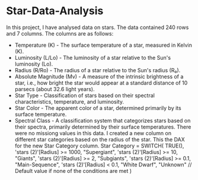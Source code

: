 # Star-Data-Analysis
In this project, I have analysed data on stars. The data contained 240 rows and 7 columns. The columns are as follows:
- Temperature (K) - The surface temperature of a star, measured in Kelvin (K).
- Luminosity (L/Lo) -  The luminosity of a star relative to the Sun's luminosity (Lo).
- Radius (R/Ro) - The radius of a star relative to the Sun's radius (R₀).
- Absolute Magnitude (Mv) - A measure of the intrinsic brightness of a star, i.e., how bright the star would appear at a standard distance of 10 parsecs (about 32.6 light years).
- Star Type - Classification of stars based on their spectral characteristics, temperature, and luminosity.
- Star Color - The apparent color of a star, determined primarily by its surface temperature.
- Spectral Class - A classification system that categorizes stars based on their spectra, primarily determined by their surface temperatures.
There were no missiong values in this data. I created a new column on different star categories based on the radius of the star.
This the DAX for the new Star Category column.
Star Category = 
SWITCH(
    TRUE(),
    'stars (2)'[Radius] >= 1000, "Supergiant",
    'stars (2)'[Radius] >= 10, "Giants",
    'stars (2)'[Radius] >= 2, "Subgiants",
    'stars (2)'[Radius] >= 0.1, "Main-Sequence",
    'stars (2)'[Radius] < 0.1, "White Dwarf",
    "Unknown" // Default value if none of the conditions are met
)
